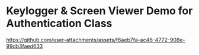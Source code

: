 # Keylogger &amp; Screen Viewer Demo for Authentication Class

https://github.com/user-attachments/assets/f6aeb7fa-ac46-4772-908e-99db3faed633

